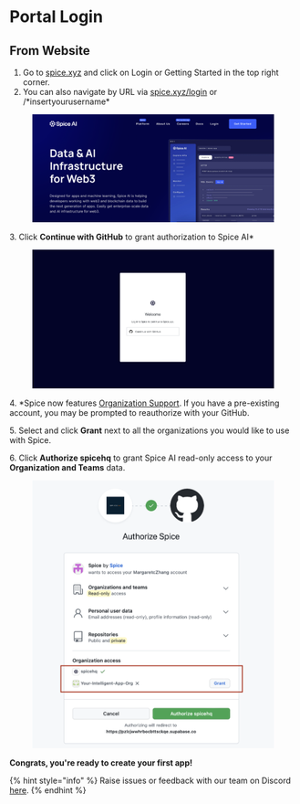 # Portal Login

## From Website

1. Go to [spice.xyz](https://www.spice.xyz) and click on Login or Getting Started in the top right corner.
2. You can also navigate by URL via [spice.xyz/login](https://spice.xyz/login) or /\*insertyourusername\*

<figure><img src="../.gitbook/assets/CleanShot 2023-01-24 at 14.07.06@2x.png" alt=""><figcaption></figcaption></figure>

3\.   Click **Continue with GitHub** to grant authorization to Spice AI\*

<figure><img src="../.gitbook/assets/CleanShot 2023-01-24 at 14.00.46@2x.png" alt=""><figcaption></figcaption></figure>



4\.   \*Spice now features [Organization Support](../portal/organizations.md). If you have a pre-existing account, you may be prompted to reauthorize with your GitHub.&#x20;

5\.   Select and click **Grant** next to all the organizations you would like to use with Spice.

6\.   Click **Authorize spicehq** to grant Spice AI read-only access to your **Organization and Teams** data.

<figure><img src="../.gitbook/assets/image (6) (1).png" alt=""><figcaption></figcaption></figure>

**Congrats, you're ready to create your first app!**



{% hint style="info" %}
Raise issues or feedback with our team on Discord [here](https://discord.gg/PUCapX22En).&#x20;
{% endhint %}
